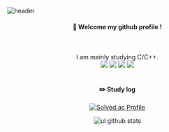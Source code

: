 <!--
**ul88/ul88** is a ✨ _special_ ✨ repository because its `README.md` (this file) appears on your GitHub profile.

Here are some ideas to get you started:

- 🔭 I’m currently working on ...
- 🌱 I’m currently learning ...
- 👯 I’m looking to collaborate on ...
- 🤔 I’m looking for help with ...
- 💬 Ask me about ...
- 📫 How to reach me: ...
- 😄 Pronouns: ...
- ⚡ Fun fact: ...
-->
![header](https://capsule-render.vercel.app/api?type=waving&text=ul88&fontSize=50)
  
<div align="center"> 
  
####  :wave: Welcome my github profile !

  
 <br/>
 <br/>
 I am mainly studying C/C++.
  <br/>
  <img src="https://img.shields.io/badge/c-007396?style=for-the-badge&logo=c&logoColor=white">
 <img src="https://img.shields.io/badge/c++-007396?style=for-the-badge&logo=cplusplus&logoColor=white">
<img src="https://img.shields.io/badge/java-007396?style=for-the-badge&logo=java&logoColor=white">
<img src ="https://img.shields.io/badge/Python-3776AB?style=for-the-badge&logo=python&logoColor=white">
 
   <br/>
   <br/>
 
#### :pencil2: Study log
 [![Solved.ac Profile](http://mazassumnida.wtf/api/v2/generate_badge?boj=force0467)](https://solved.ac/force0467/)
  <br/>
  
![ul github stats](https://github-readme-stats.vercel.app/api/top-langs/?username=ul88&show_icons=true&theme=tokyonight)
  
</div>
